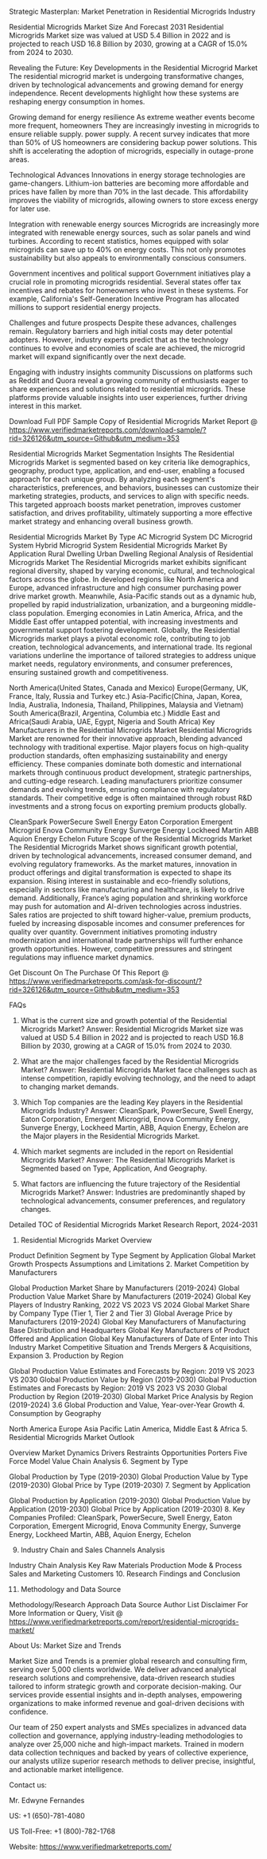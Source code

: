 Strategic Masterplan: Market Penetration in Residential Microgrids Industry


Residential Microgrids Market Size And Forecast 2031
Residential Microgrids Market size was valued at USD 5.4 Billion in 2022 and is projected to reach USD 16.8 Billion by 2030, growing at a CAGR of 15.0% from 2024 to 2030.

Revealing the Future: Key Developments in the Residential Microgrid Market
The residential microgrid market is undergoing transformative changes, driven by technological advancements and growing demand for energy independence. Recent developments highlight how these systems are reshaping energy consumption in homes.

Growing demand for energy resilience
As extreme weather events become more frequent, homeowners They are increasingly investing in microgrids to ensure reliable supply. power supply. A recent survey indicates that more than 50% of US homeowners are considering backup power solutions. This shift is accelerating the adoption of microgrids, especially in outage-prone areas.

Technological Advances
Innovations in energy storage technologies are game-changers. Lithium-ion batteries are becoming more affordable and prices have fallen by more than 70% in the last decade. This affordability improves the viability of microgrids, allowing owners to store excess energy for later use.

Integration with renewable energy sources
Microgrids are increasingly more integrated with renewable energy sources, such as solar panels and wind turbines. According to recent statistics, homes equipped with solar microgrids can save up to 40% on energy costs. This not only promotes sustainability but also appeals to environmentally conscious consumers.

Government incentives and political support
Government initiatives play a crucial role in promoting microgrids residential. Several states offer tax incentives and rebates for homeowners who invest in these systems. For example, California's Self-Generation Incentive Program has allocated millions to support residential energy projects.

Challenges and future prospects
Despite these advances, challenges remain. Regulatory barriers and high initial costs may deter potential adopters. However, industry experts predict that as the technology continues to evolve and economies of scale are achieved, the microgrid market will expand significantly over the next decade.

Engaging with industry insights community
Discussions on platforms such as Reddit and Quora reveal a growing community of enthusiasts eager to share experiences and solutions related to residential microgrids. These platforms provide valuable insights into user experiences, further driving interest in this market.

Download Full PDF Sample Copy of Residential Microgrids Market Report @ https://www.verifiedmarketreports.com/download-sample/?rid=326126&utm_source=Github&utm_medium=353

Residential Microgrids Market Segmentation Insights
The Residential Microgrids Market is segmented based on key criteria like demographics, geography, product type, application, and end-user, enabling a focused approach for each unique group. By analyzing each segment's characteristics, preferences, and behaviors, businesses can customize their marketing strategies, products, and services to align with specific needs. This targeted approach boosts market penetration, improves customer satisfaction, and drives profitability, ultimately supporting a more effective market strategy and enhancing overall business growth.

Residential Microgrids Market By Type
AC Microgrid System
DC Microgrid System
Hybrid Microgrid System
Residential Microgrids Market By Application
Rural Dwelling
Urban Dwelling
Regional Analysis of Residential Microgrids Market
The Residential Microgrids market exhibits significant regional diversity, shaped by varying economic, cultural, and technological factors across the globe. In developed regions like North America and Europe, advanced infrastructure and high consumer purchasing power drive market growth. Meanwhile, Asia-Pacific stands out as a dynamic hub, propelled by rapid industrialization, urbanization, and a burgeoning middle-class population. Emerging economies in Latin America, Africa, and the Middle East offer untapped potential, with increasing investments and governmental support fostering development. Globally, the Residential Microgrids market plays a pivotal economic role, contributing to job creation, technological advancements, and international trade. Its regional variations underline the importance of tailored strategies to address unique market needs, regulatory environments, and consumer preferences, ensuring sustained growth and competitiveness.

North America(United States, Canada and Mexico)
Europe(Germany, UK, France, Italy, Russia and Turkey etc.)
Asia-Pacific(China, Japan, Korea, India, Australia, Indonesia, Thailand, Philippines, Malaysia and Vietnam)
South America(Brazil, Argentina, Columbia etc.)
Middle East and Africa(Saudi Arabia, UAE, Egypt, Nigeria and South Africa)
Key Manufacturers in the Residential Microgrids Market
Residential Microgrids Market are renowned for their innovative approach, blending advanced technology with traditional expertise. Major players focus on high-quality production standards, often emphasizing sustainability and energy efficiency. These companies dominate both domestic and international markets through continuous product development, strategic partnerships, and cutting-edge research. Leading manufacturers prioritize consumer demands and evolving trends, ensuring compliance with regulatory standards. Their competitive edge is often maintained through robust R&D investments and a strong focus on exporting premium products globally.

CleanSpark
PowerSecure
Swell Energy
Eaton Corporation
Emergent Microgrid
Enova Community Energy
Sunverge Energy
Lockheed Martin
ABB
Aquion Energy
Echelon
Future Scope of the Residential Microgrids Market
The Residential Microgrids Market shows significant growth potential, driven by technological advancements, increased consumer demand, and evolving regulatory frameworks. As the market matures, innovation in product offerings and digital transformation is expected to shape its expansion. Rising interest in sustainable and eco-friendly solutions, especially in sectors like manufacturing and healthcare, is likely to drive demand. Additionally, France’s aging population and shrinking workforce may push for automation and AI-driven technologies across industries. Sales ratios are projected to shift toward higher-value, premium products, fueled by increasing disposable incomes and consumer preferences for quality over quantity. Government initiatives promoting industry modernization and international trade partnerships will further enhance growth opportunities. However, competitive pressures and stringent regulations may influence market dynamics.

Get Discount On The Purchase Of This Report @ https://www.verifiedmarketreports.com/ask-for-discount/?rid=326126&utm_source=Github&utm_medium=353

FAQs
1. What is the current size and growth potential of the Residential Microgrids Market?
Answer: Residential Microgrids Market size was valued at USD 5.4 Billion in 2022 and is projected to reach USD 16.8 Billion by 2030, growing at a CAGR of 15.0% from 2024 to 2030.

2. What are the major challenges faced by the Residential Microgrids Market?
Answer: Residential Microgrids Market face challenges such as intense competition, rapidly evolving technology, and the need to adapt to changing market demands.

3. Which Top companies are the leading Key players in the Residential Microgrids Industry?
Answer: CleanSpark, PowerSecure, Swell Energy, Eaton Corporation, Emergent Microgrid, Enova Community Energy, Sunverge Energy, Lockheed Martin, ABB, Aquion Energy, Echelon are the Major players in the Residential Microgrids Market.

4. Which market segments are included in the report on Residential Microgrids Market?
Answer: The Residential Microgrids Market is Segmented based on Type, Application, And Geography.

5. What factors are influencing the future trajectory of the Residential Microgrids Market?
Answer: Industries are predominantly shaped by technological advancements, consumer preferences, and regulatory changes.

Detailed TOC of Residential Microgrids Market Research Report, 2024-2031
1. Residential Microgrids Market Overview

Product Definition
Segment by Type
Segment by Application
Global Market Growth Prospects
Assumptions and Limitations
2. Market Competition by Manufacturers

Global Production Market Share by Manufacturers (2019-2024)
Global Production Value Market Share by Manufacturers (2019-2024)
Global Key Players of Industry Ranking, 2022 VS 2023 VS 2024
Global Market Share by Company Type (Tier 1, Tier 2 and Tier 3)
Global Average Price by Manufacturers (2019-2024)
Global Key Manufacturers of Manufacturing Base Distribution and Headquarters
Global Key Manufacturers of Product Offered and Application
Global Key Manufacturers of Date of Enter into This Industry
Market Competitive Situation and Trends
Mergers & Acquisitions, Expansion
3. Production by Region

Global Production Value Estimates and Forecasts by Region: 2019 VS 2023 VS 2030
Global Production Value by Region (2019-2030)
Global Production Estimates and Forecasts by Region: 2019 VS 2023 VS 2030
Global Production by Region (2019-2030)
Global Market Price Analysis by Region (2019-2024) 3.6 Global Production and Value, Year-over-Year Growth
4. Consumption by Geography

North America
Europe
Asia Pacific
Latin America, Middle East & Africa
5. Residential Microgrids Market Outlook

Overview
Market Dynamics
Drivers
Restraints
Opportunities
Porters Five Force Model
Value Chain Analysis 
6. Segment by Type

Global Production by Type (2019-2030)
Global Production Value by Type (2019-2030)
Global Price by Type (2019-2030)
7. Segment by Application

Global Production by Application (2019-2030)
Global Production Value by Application (2019-2030)
Global Price by Application (2019-2030)
8. Key Companies Profiled: CleanSpark, PowerSecure, Swell Energy, Eaton Corporation, Emergent Microgrid, Enova Community Energy, Sunverge Energy, Lockheed Martin, ABB, Aquion Energy, Echelon

9. Industry Chain and Sales Channels Analysis

Industry Chain Analysis
Key Raw Materials
Production Mode & Process
Sales and Marketing
Customers
10. Research Findings and Conclusion

11. Methodology and Data Source

Methodology/Research Approach
Data Source
Author List
Disclaimer
For More Information or Query, Visit @ https://www.verifiedmarketreports.com/report/residential-microgrids-market/

About Us: Market Size and Trends

Market Size and Trends is a premier global research and consulting firm, serving over 5,000 clients worldwide. We deliver advanced analytical research solutions and comprehensive, data-driven research studies tailored to inform strategic growth and corporate decision-making. Our services provide essential insights and in-depth analyses, empowering organizations to make informed revenue and goal-driven decisions with confidence.

Our team of 250 expert analysts and SMEs specializes in advanced data collection and governance, applying industry-leading methodologies to analyze over 25,000 niche and high-impact markets. Trained in modern data collection techniques and backed by years of collective experience, our analysts utilize superior research methods to deliver precise, insightful, and actionable market intelligence.

Contact us:

Mr. Edwyne Fernandes

US: +1 (650)-781-4080

US Toll-Free: +1 (800)-782-1768

Website: https://www.verifiedmarketreports.com/
